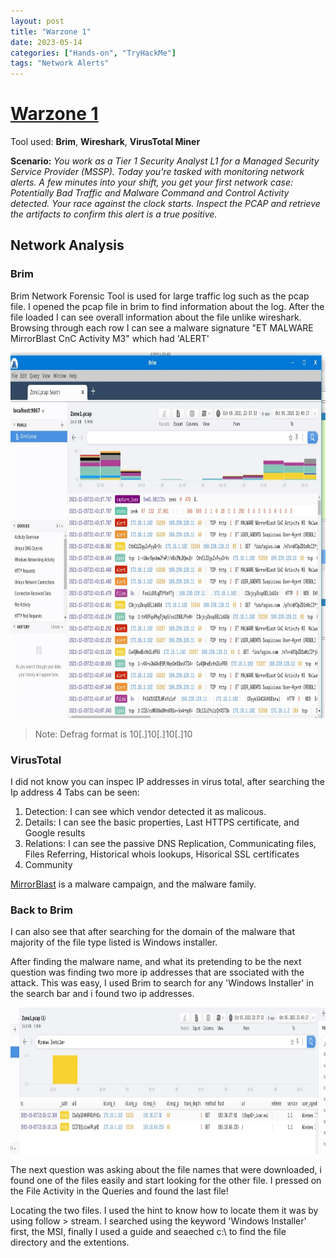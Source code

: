 ```yaml
---
layout: post
title: "Warzone 1"
date: 2023-05-14 
categories: ["Hands-on", "TryHackMe"]
tags: "Network Alerts"
---
```


# [Warzone 1](https://tryhackme.com/room/warzoneone)

Tool used: **Brim**, **Wireshark**, **VirusTotal Miner**

**Scenario:**
*You work as a Tier 1 Security Analyst L1 for a Managed Security Service Provider (MSSP). Today you're tasked with monitoring network alerts. A few minutes into your shift, you get your first network case: Potentially Bad Traffic and Malware Command and Control Activity detected.  Your race against the clock starts. Inspect the PCAP and retrieve the artifacts to confirm this alert is a true positive.*

## Network Analysis

### Brim
Brim Network Forensic Tool is used for large traffic log such as the pcap file.
I opened the pcap file in brim to find information about the log. After the file loaded I can see overall information about the file unlike wireshark. 
Browsing through each row I can see a malware signature "ET MALWARE MirrorBlast CnC Activity M3" which had 'ALERT' 

<img src="/images/warzone1/brim1.jpg" alt="Brim" style="height: 585px; width:950px;"/>

> Note: Defrag format is 10[.]10[.]10[.]10

### VirusTotal
I did not know you can inspec IP addresses in virus total, after searching the Ip address 4 Tabs can be seen:
1. Detection: I can see which vendor detected it as malicous.
2. Details: I can see the basic properties, Last HTTPS certificate, and Google results
3. Relations: I can see the passive DNS Replication, Communicating files, Files Referring, Historical whois lookups, Hisorical SSL certificates
4. Community  

[MirrorBlast](https://threatresearch.ext.hp.com/mirrorblast-and-ta505-examining-similarities-in-tactics-techniques-and-procedures/) is a malware campaign, and the malware family. 

### Back to Brim
I can also see that after searching for the domain of the malware that majority of the file type listed is Windows installer. 

After finding the malware name, and what its pretending to be the next question was finding two more ip addresses that are ssociated with the attack. This was easy, I used Brim to search for any 'Windows Installer' in the search bar and i found two ip addresses. 

<img src="/images/warzone1/windows-installer.jpg" alt="Windows Installer" style="height: 234px; width:1114px;"/>

The next question was asking about the file names that were downloaded, i found one of the files easily and start looking for the other file. I pressed on the File Activity in the Queries and found the last file!  

Locating the two files. I used the hint to know how to locate them it was by using follow > stream. I searched using the keyword 'Windows Installer' first, the MSI, finally I used a guide and seaeched c:\ to find the file directory and the extentions.


